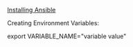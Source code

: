 [Installing Ansible](https://docs.ansible.com/ansible/latest/installation_guide/installation_distros.html#installing-ansible-on-ubuntu)

Creating Environment Variables:

export VARIABLE_NAME="variable value"

